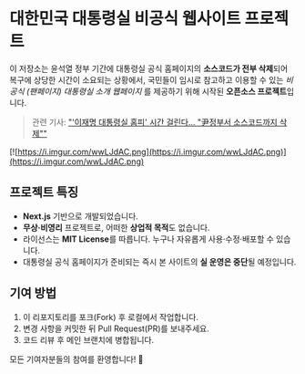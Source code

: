 # 대한민국 대통령실 비공식 웹사이트 프로젝트

이 저장소는 윤석열 정부 기간에 대통령실 공식 홈페이지의 **소스코드가 전부 삭제**되어 복구에 상당한 시간이 소요되는 상황에서,
국민들이 임시로 참고하고 이용할 수 있는 _비공식 (팬페이지) 대통령실 소개 웹페이지_ 를 제공하기 위해 시작된 **오픈소스 프로젝트**입니다.

> 관련 기사: ["'이재명 대통령실 홈피' 시간 걸린다… \"尹정부서 소스코드까지 삭제\""](https://n.news.naver.com/article/421/0008305137)

[![https://i.imgur.com/wwLJdAC.png](https://i.imgur.com/wwLJdAC.png)](https://i.imgur.com/wwLJdAC.png)

## 프로젝트 특징

- **Next.js** 기반으로 개발되었습니다.
- **무상·비영리** 프로젝트로, 어떠한 **상업적 목적**도 없습니다.
- 라이선스는 **MIT License**를 따릅니다. 누구나 자유롭게 사용·수정·배포할 수 있습니다.
- 대통령실 공식 홈페이지가 준비되는 즉시 본 사이트의 **실 운영은 중단**될 예정입니다.

## 기여 방법

1. 이 리포지토리를 포크(Fork) 후 로컬에서 작업합니다.
2. 변경 사항을 커밋한 뒤 Pull Request(PR)를 보내주세요.
3. 코드 리뷰 후 메인 브랜치에 병합됩니다.

모든 기여자분들의 참여를 환영합니다! 🙌
